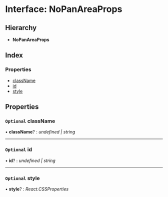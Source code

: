 # Interface: NoPanAreaProps

## Hierarchy

- **NoPanAreaProps**

## Index

### Properties

- [className](nopanareaprops.md#optional-classname)
- [id](nopanareaprops.md#optional-id)
- [style](nopanareaprops.md#optional-style)

## Properties

### `Optional` className

• **className**? : _undefined | string_

---

### `Optional` id

• **id**? : _undefined | string_

---

### `Optional` style

• **style**? : _React.CSSProperties_
